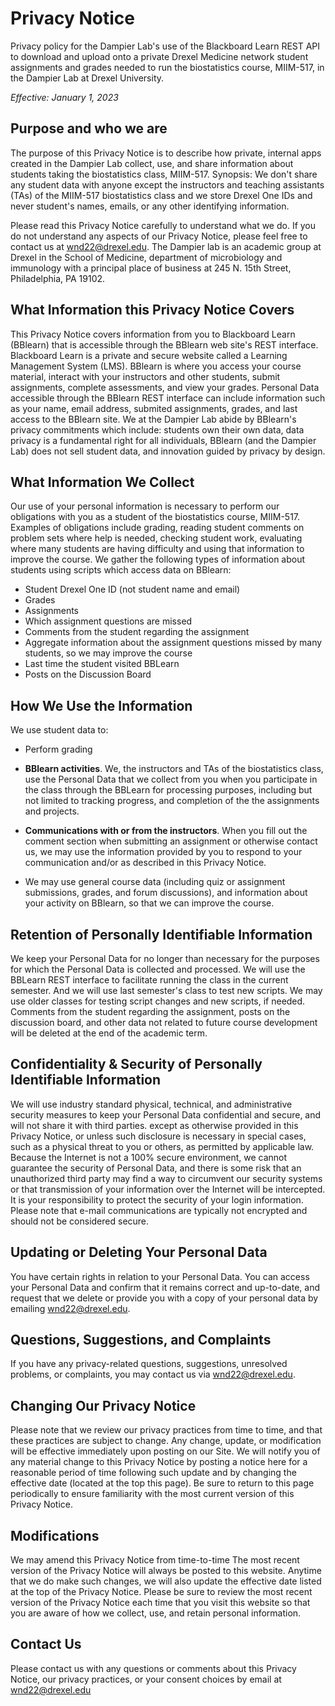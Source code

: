 # Privacy Notice
Privacy policy for the Dampier Lab's use of the Blackboard Learn REST API to
download and upload onto a private Drexel Medicine network 
student assignments and grades needed to
run the biostatistics course, MIIM-517, in the Dampier Lab at Drexel University.

*Effective: January 1, 2023*

## Purpose and who we are
The purpose of this Privacy Notice is to describe how private, internal apps created in the Dampier Lab
collect, use, and share information about students taking the biostatistics class, MIIM-517.
Synopsis: We don't share any student data with anyone except the instructors and teaching assistants (TAs)
of the MIIM-517 biostatistics class and we store Drexel One IDs and never student's names, emails,
or any other identifying information.

Please read this Privacy Notice carefully to understand what we do.
If you do not understand any aspects of our Privacy Notice, please feel free to contact us at wnd22@drexel.edu.
The Dampier lab is an academic group at Drexel in the School of Medicine, department of microbiology and immunology 
with a principal place of business at 245 N. 15th Street, Philadelphia, PA 19102.

## What Information this Privacy Notice Covers
This Privacy Notice covers information from you to Blackboard Learn (BBlearn)
that is accessible through the BBlearn web site's REST interface.
Blackboard Learn is a private and secure website called a Learning Management System (LMS).
BBlearn is where you access your course material, interact with your instructors and other students,
submit assignments, complete assessments, and view your grades.
Personal Data accessible through the BBlearn REST interface can include information such as
your name, email address, submited assignments, grades, and last access to the BBlearn site.
We at the Dampier Lab abide by BBlearn's privacy commitments which include:
students own their own data,
data privacy is a fundamental right for all individuals,
BBlearn (and the Dampier Lab) does not sell student data, and
innovation guided by privacy by design.

## What Information We Collect
Our use of your personal information is necessary to perform our obligations with you as a student
of the biostatistics course, MIIM-517. Examples of obligations include grading, reading student
comments on problem sets where help is needed, checking student work, evaluating where 
many students are having difficulty and using that information to improve the course.
We gather the following types of information about students using scripts which access data on BBlearn:

* Student Drexel One ID (not student name and email)
* Grades
* Assignments
* Which assignment questions are missed
* Comments from the student regarding the assignment
* Aggregate information about the assignment questions missed by many students, so we may improve the course
* Last time the student visited BBLearn
* Posts on the Discussion Board


## How We Use the Information
We use student data to:

* Perform grading

* **BBlearn activities**. We, the instructors and TAs of the biostatistics class,
use the Personal Data that we collect from you when you
participate in the class through the BBLearn for processing purposes, including but not
limited to tracking progress, and completion of the the assignments and projects.

* **Communications with or from the instructors**. When you fill out the comment section 
when submitting an assignment or otherwise contact us, we
may use the information provided by you to respond to your communication and/or as described in this
Privacy Notice. 

* We may use general course data (including quiz or assignment submissions, grades, and
forum discussions), and information about your activity on BBlearn, so that we can improve the course.

## Retention of Personally Identifiable Information
We keep your Personal Data for no longer than necessary
for the purposes for which the Personal Data is collected and processed.
We will use the BBLearn REST interface to facilitate running the class in the current semester.
And we will use last semester's class to test new scripts.
We may use older classes for testing script changes and new scripts, if needed.
Comments from the student regarding the assignment, posts on the discussion board,
and other data not related to future course development will be deleted at the end of the academic term.

## Confidentiality & Security of Personally Identifiable Information
We will use industry standard physical, technical, and administrative security measures to
keep your Personal Data confidential and secure, and will not share it with third parties.
 except as otherwise provided in this Privacy
Notice, or unless such disclosure is necessary in special cases, such as a physical threat to you or
others, as permitted by applicable law.
Because the Internet is not a 100% secure environment, we
cannot guarantee the security of Personal Data, and there is some risk that an unauthorized third party may find a way to circumvent our security systems or that transmission of your information
over the Internet will be intercepted. It is your responsibility to protect the security of your
login information. Please note that e-mail communications are typically not encrypted and should not
be considered secure.

## Updating or Deleting Your Personal Data
You have certain rights in relation to your Personal Data.
You can access your Personal Data and confirm that it remains correct and up-to-date, 
and request that we delete or provide you with a copy of your personal data by emailing wnd22@drexel.edu.

## Questions, Suggestions, and Complaints
If you have any privacy-related questions, suggestions,
unresolved problems, or complaints, you may contact us via wnd22@drexel.edu.

## Changing Our Privacy Notice
Please note that we review our privacy practices from time to time, and that these practices are subject to change.
Any change, update, or modification will be effective immediately upon posting on our Site.
We will notify you of any material change to this Privacy Notice by
posting a notice here for a reasonable period of time following such update
and by changing the effective date (located at the top this page).
Be sure to return to this page periodically to ensure familiarity with the most current version of this Privacy Notice.

## Modifications
We may amend this Privacy Notice from time-to-time 
The most recent version of the Privacy Notice will always be posted to this website.
Anytime that we do make such changes, we will also update
the effective date listed at the top of the Privacy Notice.
Please be sure to review the most recent version of the Privacy Notice each time that you visit this
website so that you are aware of how we collect, use, and retain personal information.

## Contact Us
Please contact us with any questions or comments about this Privacy Notice,
our privacy practices, or your consent choices by email at wnd22@drexel.edu

